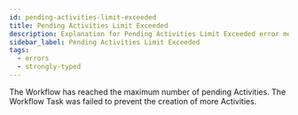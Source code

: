 ```yaml
---
id: pending-activities-limit-exceeded
title: Pending Activities Limit Exceeded
description: Explanation for Pending Activities Limit Exceeded error message, and how to fix it.
sidebar_label: Pending Activities Limit Exceeded
tags:
  - errors
  - strongly-typed
---
```


The Workflow has reached the maximum number of pending Activities.
The Workflow Task was failed to prevent the creation of more Activities.
